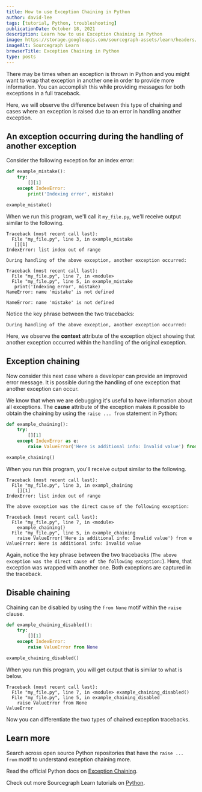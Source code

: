 ```yaml
---
title: How to use Exception Chaining in Python
author: david-lee
tags: [tutorial, Python, troubleshooting]
publicationDate: October 18, 2021
description: Learn how to use Exception Chaining in Python
image: https://storage.googleapis.com/sourcegraph-assets/learn/headers/sourcegraph-learn-header.png
imageAlt: Sourcegraph Learn
browserTitle: Exception Chaining in Python
type: posts
---
```


There may be times when an exception is thrown in Python and you might want to wrap that exception in another one in order to provide more information. You can accomplish this while providing messages for both exceptions in a full traceback. 

Here, we will observe the difference between this type of chaining and cases where an exception is raised due to an error in handling another exception.

## An exception occurring during the handling of another exception

Consider the following exception for an index error:

```python
def example_mistake():
	try:
		[][1]
	except IndexError:
	    print('Indexing error', mistake)

example_mistake()
```

When we run this program, we'll call it `my_file.py`, we'll receive output similar to the following.

```
Traceback (most recent call last):
  File "my_file.py", line 3, in example_mistake
   [][1]
IndexError: list index out of range

During handling of the above exception, another exception occurred:

Traceback (most recent call last):
  File "my_file.py", line 7, in <module>
  File "my_file.py", line 5, in example_mistake
   print('Indexing error', mistake)
NameError: name 'mistake' is not defined

NameError: name 'mistake' is not defined
```

Notice the key phrase between the two tracebacks:

```
During handling of the above exception, another exception occurred:
``` 

Here, we observe the __context__ attribute of the exception object showing that another exception occurred within the handling of the original exception.

## Exception chaining

Now consider this next case where a developer can provide an improved error message. It is possible during the handling of one exception that another exception can occur. 

We know that when we are debugging it's useful to have information about all exceptions. The __cause__ attribute of the exception makes it possible to obtain the chaining by using the `raise ... from` statement in Python:

```python
def example_chaining():
	try:
		[][1]
	except IndexError as e:
		raise ValueError('Here is additional info: Invalid value') from e

example_chaining()
```

When you run this program, you'll receive output similar to the following. 

```
Traceback (most recent call last):
  File "my_file.py", line 3, in exampl_chaining
    [][1]
IndexError: list index out of range

The above exception was the direct cause of the following exception:

Traceback (most recent call last):
  File "my_file.py", line 7, in <module>
    example_chaining()
  File "my_file.py", line 5, in example_chaining
    raise ValueError('Here is additional info: Invalid value') from e
ValueError: Here is additional info: Invalid value
```

Again, notice the key phrase between the two tracebacks (`The above exception was the direct cause of the following exception:`). Here, that exception was wrapped with another one. Both exceptions are captured in the traceback.

## Disable chaining

Chaining can be disabled by using the `from None` motif within the `raise` clause. 

```python
def example_chaining_disabled():
	try:
		[][1]
	except IndexError:
		raise ValueError from None

example_chaining_disabled()
```

When you run this program, you will get output that is similar to what is below.

```
Traceback (most recent call last):
  File "my_file.py", line 7, in <module> example_chaining_disabled()
  File "my_file.py", line 5, in example_chaining_disabled
    raise ValueError from None
ValueError
```

Now you can differentiate the two types of chained exception tracebacks. 

## Learn more

Search across open source Python repositories that have the `raise ... from` motif to understand exception chaining more.

<SourcegraphSearch query="Exception Chaining lang:python" patternType="literal"/>

Read the official Python docs on [Exception Chaining](https://docs.python.org/3/tutorial/errors.html#exception-chaining).

Check out more Sourcegraph Learn tutorials on [Python](https://learn.sourcegraph.com/tags/python).